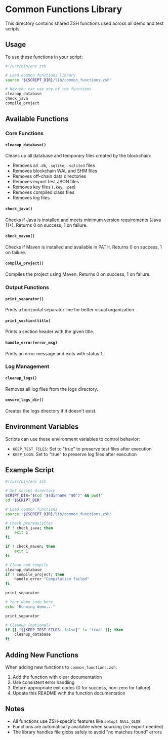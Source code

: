 # Common Functions Library

This directory contains shared ZSH functions used across all demo and test scripts.

## Usage

To use these functions in your script:

```zsh
#!/usr/bin/env zsh

# Load common functions library
source "${SCRIPT_DIR}/lib/common_functions.zsh"

# Now you can use any of the functions
cleanup_database
check_java
compile_project
```

## Available Functions

### Core Functions

#### `cleanup_database()`
Cleans up all database and temporary files created by the blockchain:
- Removes all `.db`, `.sqlite`, `.sqlite3` files
- Removes blockchain WAL and SHM files
- Removes off-chain data directories
- Removes export test JSON files
- Removes key files (`.key`, `.pem`)
- Removes compiled class files
- Removes log files

#### `check_java()`
Checks if Java is installed and meets minimum version requirements (Java 11+).
Returns 0 on success, 1 on failure.

#### `check_maven()`
Checks if Maven is installed and available in PATH.
Returns 0 on success, 1 on failure.

#### `compile_project()`
Compiles the project using Maven.
Returns 0 on success, 1 on failure.

### Output Functions

#### `print_separator()`
Prints a horizontal separator line for better visual organization.

#### `print_section(title)`
Prints a section header with the given title.

#### `handle_error(error_msg)`
Prints an error message and exits with status 1.

### Log Management

#### `cleanup_logs()`
Removes all log files from the logs directory.

#### `ensure_logs_dir()`
Creates the logs directory if it doesn't exist.

## Environment Variables

Scripts can use these environment variables to control behavior:

- `KEEP_TEST_FILES`: Set to "true" to preserve test files after execution
- `KEEP_LOGS`: Set to "true" to preserve log files after execution

## Example Script

```zsh
#!/usr/bin/env zsh

# Set script directory
SCRIPT_DIR="$(cd "$(dirname "$0")" && pwd)"
cd "$SCRIPT_DIR"

# Load common functions
source "${SCRIPT_DIR}/lib/common_functions.zsh"

# Check prerequisites
if ! check_java; then
    exit 1
fi

if ! check_maven; then
    exit 1
fi

# Clean and compile
cleanup_database
if ! compile_project; then
    handle_error "Compilation failed"
fi

print_separator

# Your demo code here
echo "Running demo..."

print_separator

# Cleanup (optional)
if [[ "${KEEP_TEST_FILES:-false}" != "true" ]]; then
    cleanup_database
fi
```

## Adding New Functions

When adding new functions to `common_functions.zsh`:

1. Add the function with clear documentation
2. Use consistent error handling
3. Return appropriate exit codes (0 for success, non-zero for failure)
4. Update this README with the function documentation

## Notes

- All functions use ZSH-specific features like `setopt NULL_GLOB`
- Functions are automatically available when sourcing (no export needed)
- The library handles file globs safely to avoid "no matches found" errors